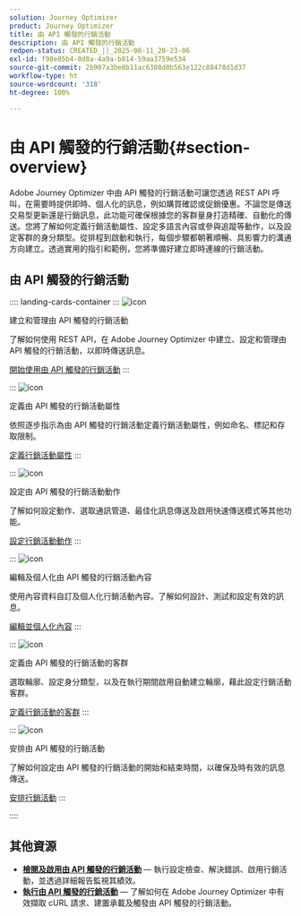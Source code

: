 ```yaml
---
solution: Journey Optimizer
product: Journey Optimizer
title: 由 API 觸發的行銷活動
description: 由 API 觸發的行銷活動
redpen-status: CREATED_||_2025-08-11_20-23-06
exl-id: f98e85b4-8d8a-4a9a-b814-59aa3759e534
source-git-commit: 2b907a3be8b11ac6308d0b563e122c88478d1d37
workflow-type: ht
source-wordcount: '318'
ht-degree: 100%

---
```


# 由 API 觸發的行銷活動{#section-overview}

Adobe Journey Optimizer 中由 API 觸發的行銷活動可讓您透過 REST API 呼叫，在需要時提供即時、個人化的訊息，例如購買確認或促銷優惠。不論您是傳送交易型更新還是行銷訊息，此功能可確保根據您的客群量身打造精確、自動化的傳送。您將了解如何定義行銷活動屬性、設定多語言內容或參與追蹤等動作，以及設定客群的身分類型。從排程到啟動和執行，每個步驟都朝著順暢、具影響力的溝通方向建立。透過實用的指引和範例，您將準備好建立即時連線的行銷活動。

## 由 API 觸發的行銷活動

:::: landing-cards-container
:::
![icon](https://cdn.experienceleague.adobe.com/icons/circle-play.svg?lang=zh-Hant)

建立和管理由 API 觸發的行銷活動

了解如何使用 REST API，在 Adobe Journey Optimizer 中建立、設定和管理由 API 觸發的行銷活動，以即時傳送訊息。

[開始使用由 API 觸發的行銷活動](../using/campaigns/api-triggered-campaigns.md)
:::

:::
![icon](https://cdn.experienceleague.adobe.com/icons/list-check.svg?lang=zh-Hant)

定義由 API 觸發的行銷活動屬性

依照逐步指示為由 API 觸發的行銷活動定義行銷活動屬性，例如命名、標記和存取限制。

[定義行銷活動屬性](../using/campaigns/api-triggered-campaign-properties.md)
:::

:::
![icon](https://cdn.experienceleague.adobe.com/icons/gear.svg?lang=zh-Hant)

設定由 API 觸發的行銷活動動作

了解如何設定動作、選取通訊管道、最佳化訊息傳送及啟用快速傳送模式等其他功能。

[設定行銷活動動作](../using/campaigns/api-triggered-campaign-action.md)
:::

:::
![icon](https://cdn.experienceleague.adobe.com/icons/bullseye.svg?lang=zh-Hant)

編輯及個人化由 API 觸發的行銷活動內容

使用內容資料自訂及個人化行銷活動內容。了解如何設計、測試和設定有效的訊息。

[編輯並個人化內容](../using/campaigns/api-triggered-campaign-content.md)
:::

:::
![icon](https://cdn.experienceleague.adobe.com/icons/users.svg?lang=zh-Hant)

定義由 API 觸發的行銷活動的客群

選取輪廓、設定身分類型，以及在執行期間啟用自動建立輪廓，藉此設定行銷活動客群。

[定義行銷活動的客群](../using/campaigns/api-triggered-campaign-audience.md)
:::

:::
![icon](https://cdn.experienceleague.adobe.com/icons/clock.svg?lang=zh-Hant)

安排由 API 觸發的行銷活動

了解如何設定由 API 觸發的行銷活動的開始和結束時間，以確保及時有效的訊息傳送。

[安排行銷活動](../using/campaigns/api-triggered-campaign-schedule.md)
:::

::::


## 其他資源

- **[檢閱及啟用由 API 觸發的行銷活動](../using/campaigns/review-activate-api-triggered-campaign.md)** — 執行設定檢查、解決錯誤、啟用行銷活動，並透過詳細報告監視其績效。
- **[執行由 API 觸發的行銷活動](../using/campaigns/trigger-campaigns.md)** — 了解如何在 Adobe Journey Optimizer 中有效擷取 cURL 請求、建置承載及觸發由 API 觸發的行銷活動。
